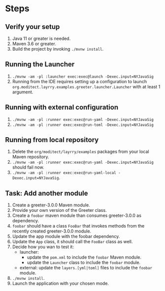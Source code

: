 # Steps

## Verify your setup

1. Java 11 or greater is needed.
2. Maven 3.6 or greater.
3. Build the project by invoking `./mvnw install`.

## Running the Launcher

1. `./mvnw -am -pl :launcher exec:exec@launch -Dexec.input=NYJavaSig`
2. Running from the IDE requires setting up a configuration to launch
 `org.moditect.layrry.examples.greeter.launcher.Launcher` with at least 1 argument.

## Running with external configuration

1. `./mvnw -am -pl :runner exec:exec@run-yaml -Dexec.input=NYJavaSig`
2. `./mvnw -am -pl :runner exec:exec@run-toml -Dexec.input=NYJavaSig`

## Running from local repository

1. Delete the `org/moditect/layrry/examples` packages from your local Maven repository.
2. `./mvnw -am -pl :runner exec:exec@run-yaml -Dexec.input=NYJavaSig` should fail now.
3. `./mvnw -am -pl :runner exec:exec@run-yaml-local -Dexec.input=NYJavaSig`.

## Task: Add another module

1. Create a greeter-3.0.0 Maven module.
2. Provide your own version of the Greeter class.
3. Create a `foobar` maven module than consumes greeter-3.0.0 as dependency.
4. `foobar` should have a class `FooBar` that invokes methods from the recently created greeter-3.0.0 module.
5. Update the app module with the foobar dependency.
6. Update the `App` class, it should call the `FooBar` class as well.
7. Decide how you wan to test it:
   - launcher: 
       - update the `pom.xml` to include the `foobar` Maven module.
       - update the `Launcher` class to include the `foobar` module.
   - external: update the `layers.[yml|toml]` files to include the `foobar` module.
8. `./mvnw install`.
9. Launch the application with your chosen mode.